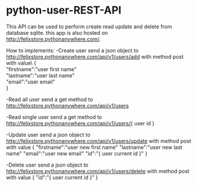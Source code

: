 # python-user-REST-API

This API can be used to perform create read update and delete from database sqlite. this app is also hosted on http://felixstore.pythonanywhere.com/.

How to implements:
-Create user
send a json object to http://felixstore.pythonanywhere.com/api/v1/users/add with method post with value\ 
{\
  "firstname":"user first name"\
  "lastname":"user last name"\
  "email":"user email"\
} 

-Read all user
send a get method to http://felixstore.pythonanywhere.com/api/v1/users

-Read single user
send a get method to http://felixstore.pythonanywhere.com/api/v1/users/{ user id } 

-Update user
send a json object to http://felixstore.pythonanywhere.com/api/v1/users/update with method post with value 
{
  "firstname":"user new first name"
  "lastname":"user new last name"
  "email":"user new email"
  "id":"{ user current id }"
} 

-Delete user
send a json object to http://felixstore.pythonanywhere.com/api/v1/users/delete with method post with value 
{
  "id":"{ user current id }"
} 
